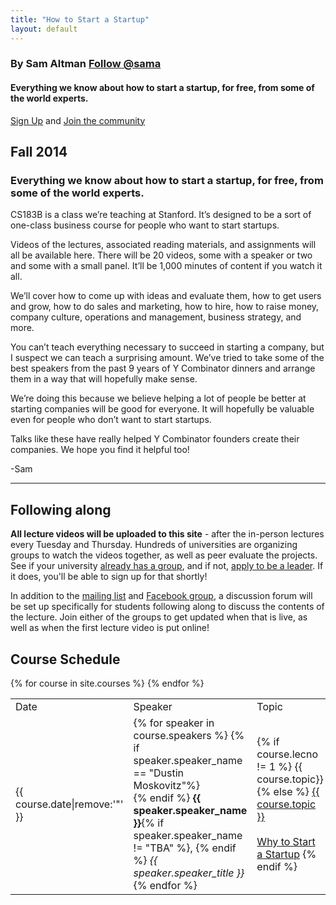 ```yaml
---
title: "How to Start a Startup"
layout: default
---
```


<div class="jumbotron">
  <h3>
    By Sam Altman <a href="https://twitter.com/sama" class="twitter-follow-button" data-show-count="false" data-show-screen-name="false">Follow @sama</a>
  </h3>
  <h4><strong>Everything we know about how to start a startup, for free, from some of the world experts.</strong></h4>
  <a href="http://eepurl.com/3oe0H" class="btn btn-warning btn-lg"><span class="glyphicon glyphicon-envelope"></span>  Sign Up</a> and <a href="https://www.facebook.com/groups/556336557801913/" class="btn btn-primary btn-lg"> Join the community </a>
</div>
<div class="row">
  <div class="col-sm-6">
    <h2 class="page-header">
      Fall 2014
    </h2>
    <h3>Everything we know about how to start a startup, for free, from some of the world experts.</h3>
    <p>
    CS183B is a class we’re teaching at Stanford.  It’s designed to be a sort of one-class business course for people who want to start startups.
    </p>
    <p>
    Videos of the lectures, associated reading materials, and assignments will all be available here.  There will be 20 videos, some with a speaker or two and some with a small panel.   It’ll be 1,000 minutes of content if you watch it all.
    </p>
    <p>We’ll cover how to come up with ideas and evaluate them, how to get users and grow, how to do sales and marketing, how to hire, how to raise money, company culture, operations and management, business strategy, and more.</p>
    <p>
    You can’t teach everything necessary to succeed in starting a company, but I suspect we can teach a surprising amount.  We’ve tried to take some of the best speakers from the past 9 years of Y Combinator dinners and arrange them in a way that will hopefully make sense.
    </p>
    <p>
      We’re doing this because we believe helping a lot of people be better at starting companies will be good for everyone.  It will hopefully be valuable even for people who don’t want to start startups.
    </p>
    <p>
    Talks like these have really helped Y Combinator founders create their companies.  We hope you find it helpful too!
    </p>
    <p> -Sam </p>
    <hr>
    <h2 class="page-header">
      Following along
    </h2>
    <p>
    <strong>All lecture videos will be uploaded to this site</strong> - after the in-person lectures every Tuesday and Thursday. Hundreds of universities are organizing groups to watch the videos together, as well as peer evaluate the projects. See if your university
    <a href="https://docs.google.com/spreadsheets/d/1NRpmEwyoKaGqRa--U2faAh6vA3SZTCdPXb4Ud7_BW9M/">already has a group</a>, and if not, <a href="https://docs.google.com/forms/d/1txn_v7M-MmrqbCH44lAD4JKcM1iCTHLL1vCrqv2qH9U/viewform">apply to be a leader</a>. If it does, you'll be able to sign up for that shortly!
    </p>
    <p>
      In addition to the <a href="http://eepurl.com/3oe0H">mailing list</a> and
      <a href="https://www.facebook.com/groups/556336557801913/">Facebook group</a>,
       a discussion forum will be set up specifically for students following along
       to discuss the contents of the lecture. Join either of the groups to get
       updated when that is live, as well as when the first lecture video is
       put online!
    </p>
  </div>
  <div class="col-sm-6">
    <h2 class="page-header">
    Course Schedule
    </h2>
    <table class="table table-striped table-bordered">
      <tr>
        <td>Date</td>
        <td>Speaker</td>
        <td>Topic</td>
      </tr>
      {% for course in site.courses %}
      <tr>
        <td>{{ course.date|remove:'"' }}</td>
        <td>
          {% for speaker in course.speakers %}
            {% if speaker.speaker_name == "Dustin Moskovitz"%} <br> {% endif %}
            <strong>{{ speaker.speaker_name }}</strong>{% if speaker.speaker_name != "TBA" %}, {% endif %}
            <em>{{ speaker.speaker_title }}</em>
            <br>
          {% endfor %}
        </td>
        <td>
          {% if course.lecno != 1 %}
          {{ course.topic}}
          {% else %}
          <a href="/courses/lec01/">{{ course.topic }} <br> <br> Why to Start a Startup</a>
          {% endif %}
        </td>
      </tr>
      {% endfor %}
    </table>
  </div>
</div>
